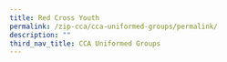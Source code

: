 ```yaml
---
title: Red Cross Youth
permalink: /zip-cca/cca-uniformed-groups/permalink/
description: ""
third_nav_title: CCA Uniformed Groups
---
```

